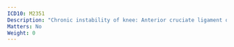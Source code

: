 ```yaml
---
ICD10: M2351
Description: "Chronic instability of knee: Anterior cruciate ligament or Anterior horn of medial meniscus"
Matters: No
Weight: 0
---
```


